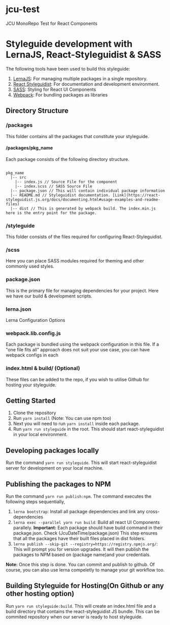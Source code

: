 # jcu-test
JCU MonoRepo Test for React Components

# Styleguide development with LernaJS, React-Styleguidist & SASS

The following tools have been used to build this styleguide:
1. [LernaJS](https://lernajs.io/): For managing multiple packages in a single repository.
2. [React Styleguidist](https://react-styleguidist.js.org/): For documentation and development environment.
3. [SASS](https://sass-lang.com/): Styling for React UI Components
4. [Webpack](https://webpack.js.org/): For bundling packages as libraries

## Directory Structure
### /packages
This folder contains all the packages that constitute your styleguide.

#### /packages/pkg_name
Each package consists of the following directory structure.
```

pkg_name
  |-- src
    |-- index.js // Source File for the component
    |-- index.scss // SASS Source File
  |-- package.json // This will contain individual package information
  |-- README.md // Styleguidist documentation. [Link](https://react-styleguidist.js.org/docs/documenting.html#usage-examples-and-readme-files)
  |-- dist // This is generated by webpack build. The index.min.js here is the entry point for the package.

```

### /styleguide
This folder consists of the files required for configuring React-Styleguidist.

### /scss
Here you can place SASS modules required for theming and other commonly used styles.

### package.json
This is the primary file for managing dependencies for your project. Here we have our build & development scripts.

### lerna.json
Lerna Configuration Options

### webpack.lib.config.js
Each package is bundled using the webpack configuration in this file. If a "one file fits all" approach does not suit your use case, you can have webpack configs in each

### index.html & build/ (Optional)
These files can be added to the repo, if you wish to utilise Github for hosting your styleguide.

## Getting Started
1. Clone the repository
2. Run `yarn install` (Note: You can use npm too)
3. Next you will need to run `yarn install` inside each package.
4. Run `yarn run styleguide` in the root. This should start react-styleguidist in your local environment.

## Developing packages locally
Run the command `yarn run styleguide`. This will start react-styleguidist server for development on your local machine.

## Publishing the packages to NPM
Run the command `yarn run publish:npm`. The command executes the following steps sequentially,

1. `lerna bootstrap`: Install all package dependencies and link any cross-dependencies
2. `lerna exec --parallel yarn run build`: Build all react UI Components parallely. **Important:** Each package should have build command in their package.json. Check (JcuDateTime/package.json) This step ensures that all the packages have their built files placed in dist folders.
3. `lerna publish --skip-git --registry=https://registry.npmjs.org/`: This will prompt you for version upgrades. It will then publish the packages to NPM based on (package name)and your credentials.

**Note:** Once this step is done. You can commit and publish to github. Of course, you can also use lerna compeletly to manage your git workflow too.

## Building Styleguide for Hosting(On Github or any other hosting option)
Run `yarn run styleguide:build`. This will create an index.html file and a build directory that contains the react-styleguidist JS bundle. This can be commited repository when our server is ready to host styleguide.

